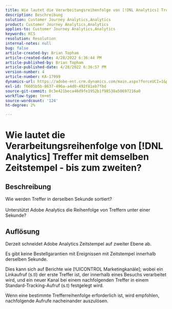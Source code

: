 ```yaml
---
title: Wie lautet die Verarbeitungsreihenfolge von [!DNL Analytics] Treffer mit demselben Zeitstempel - bis zum zweiten?
description: Beschreibung
solution: Customer Journey Analytics,Analytics
product: Customer Journey Analytics,Analytics
applies-to: Customer Journey Analytics,Analytics
keywords: KCS
resolution: Resolution
internal-notes: null
bug: false
article-created-by: Brian Topham
article-created-date: 4/28/2022 6:36:44 PM
article-published-by: Brian Topham
article-published-date: 4/28/2022 6:36:57 PM
version-number: 4
article-number: KA-17999
dynamics-url: https://adobe-ent.crm.dynamics.com/main.aspx?forceUCI=1&pagetype=entityrecord&etn=knowledgearticle&id=228cd325-22c7-ec11-a7b6-0022480a1b03
exl-id: f6605b5b-8637-496a-a4d0-492f81eb7fbd
source-git-commit: 0c3e421beca46d9fe1952b1f98538a50697216a0
workflow-type: tm+mt
source-wordcount: '124'
ht-degree: 2%

---
```


# Wie lautet die Verarbeitungsreihenfolge von [!DNL Analytics] Treffer mit demselben Zeitstempel - bis zum zweiten?

## Beschreibung

Wie werden Treffer in derselben Sekunde sortiert?<br><br>Unterstützt Adobe Analytics die Reihenfolge von Treffern unter einer Sekunde?

## Auflösung


Derzeit schneidet Adobe Analytics Zeitstempel auf zweiter Ebene ab.

Es gibt keine Bestellgarantien mit Ereignissen mit Zeitstempel innerhalb derselben Sekunde.

Dies kann sich auf Berichte wie [!UICONTROL Marketingkanäle]; wobei ein Linkaufruf (s.tl) der erste Treffer ist, der innerhalb eines Besuchs verarbeitet wird, und ein neuer Kanal bei einem nachfolgenden Treffer in einem Standard-Tracking-Aufruf (s.t) festgelegt wird.

Wenn eine bestimmte Trefferreihenfolge erforderlich ist, wird empfohlen, nachfolgende Aufrufe nacheinander auszulösen.
